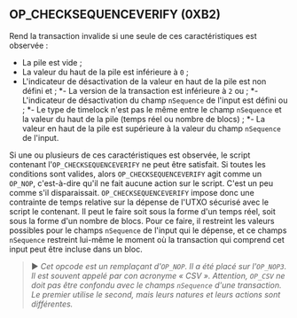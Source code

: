## OP_CHECKSEQUENCEVERIFY (0XB2)

Rend la transaction invalide si une seule de ces caractéristiques est observée :
* La pile est vide ;
* La valeur du haut de la pile est inférieure à `0` ;
* L'indicateur de désactivation de la valeur en haut de la pile est non défini et ;
*- La version de la transaction est inférieure à `2` ou ;
*- L'indicateur de désactivation du champ `nSequence` de l'input est défini ou ;
*- Le type de timelock n'est pas le même entre le champ `nSequence` et la valeur du haut de la pile (temps réel ou nombre de blocs) ;
*- La valeur en haut de la pile est supérieure à la valeur du champ `nSequence` de l'input.

Si une ou plusieurs de ces caractéristiques est observée, le script contenant l'`OP_CHECKSEQUENCEVERIFY` ne peut être satisfait. Si toutes les conditions sont valides, alors `OP_CHECKSEQUENCEVERIFY` agit comme un `OP_NOP`, c'est-à-dire qu'il ne fait aucune action sur le script. C'est un peu comme s'il disparaissait. `OP_CHECKSEQUENCEVERIFY` impose donc une contrainte de temps relative sur la dépense de l'UTXO sécurisé avec le script le contenant. Il peut le faire soit sous la forme d'un temps réel, soit sous la forme d'un nombre de blocs. Pour ce faire, il restreint les valeurs possibles pour le champs `nSequence` de l'input qui le dépense, et ce champs `nSequence` restreint lui-même le moment où la transaction qui comprend cet input peut être incluse dans un bloc.

> ► *Cet opcode est un remplaçant d'`OP_NOP`. Il a été placé sur l'`OP_NOP3`. Il est souvent appelé par con acronyme « CSV ». Attention, `OP_CSV` ne doit pas être confondu avec le champs `nSequence` d'une transaction. Le premier utilise le second, mais leurs natures et leurs actions sont différentes.*

